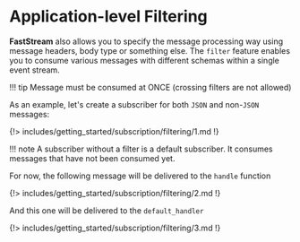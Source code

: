 # Application-level Filtering

**FastStream** also allows you to specify the message processing way using message headers, body type or something else. The `filter` feature enables you to consume various messages with different schemas within a single event stream.

!!! tip
    Message must be consumed at ONCE (crossing filters are not allowed)

As an example, let's create a subscriber for both `JSON` and non-`JSON` messages:

{!> includes/getting_started/subscription/filtering/1.md !}

!!! note
    A subscriber without a filter is a default subscriber. It consumes messages that have not been consumed yet.

For now, the following message will be delivered to the `handle` function

{!> includes/getting_started/subscription/filtering/2.md !}

And this one will be delivered to the `default_handler`

{!> includes/getting_started/subscription/filtering/3.md !}
